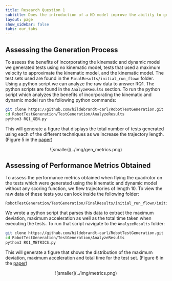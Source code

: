 ```yaml
---
title: Research Question 1
subtitle: Does the introduction of a KD model improve the ability to generate feasible and valid trajectories?
layout: page
show_sidebar: false
tabs: our_tabs
---
```


## Assessing the Generation Process

To assess the benefits of incorporating the kinematic and dynamic model we generated tests using no kinematic model, tests that used a maximum velocity to approximate the kinematic model, and the kinematic model. The test sets used are found in the `FinalResults/initial_run_flown` folder. Using a python script we can analyze the raw data to answer RQ1. The python scripts are found in the `AnalyzeResults` section. To run the python script which analyzes the benefits of incorporating the kinematic and dynamic model run the following python commands:

```bash
git clone https://github.com/hildebrandt-carl/RobotTestGeneration.git
cd RobotTestGeneration/TestGeneration/AnalyzeResults
python3 RQ1_GEN.py
```

This will generate a figure that displays the total number of tests generated using each of the different techniques as we increase the trajectory length. (Figure 5 in the [paper](../paper/))

<div style="text-align:center" markdown="1">
![smaller](../img/gen_metrics.png)
</div>

## Assessing of Performance Metrics Obtained

To assess the performance metrics obtained when flying the quadrotor on the tests which were generated using the kinematic and dynamic model without any scoring function, we flew trajectories of length 10. To view the raw data of these tests you can look inside the following folder:

```
RobotTestGeneration/TestGeneration/FinalResults/initial_run_flown/initial_MIT_seed10_length10_nodes250_res4_beamwidth5_totaltime7200_simtime90_searchtype_kinematic_scoretype_random/
```

We wrote a python script that parses this data to extract the maximum deviation, maximum acceleration as well as the total time taken when executing the tests. To run that script navigate to the `AnalyzeResults` folder:

```bash
git clone https://github.com/hildebrandt-carl/RobotTestGeneration.git
cd RobotTestGeneration/TestGeneration/AnalyzeResults
python3 RQ1_METRICS.py
```

This will generate a figure that shows the distribution of the maximum deviation, maximum acceleration and total time for the test set. (Figure 6 in the [paper](../paper/))

<div style="text-align:center" markdown="1">
![smaller](../img/metrics.png)
</div>
